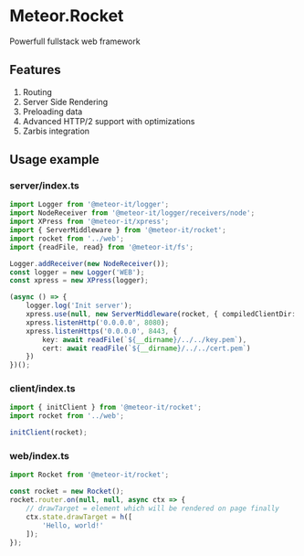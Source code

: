 # Meteor.Rocket
Powerfull fullstack web framework

## Features
1. Routing
2. Server Side Rendering
3. Preloading data
4. Advanced HTTP/2 support with optimizations
5. Zarbis integration

## Usage example
### server/index.ts
```ts
import Logger from '@meteor-it/logger';
import NodeReceiver from '@meteor-it/logger/receivers/node';
import XPress from '@meteor-it/xpress';
import { ServerMiddleware } from '@meteor-it/rocket';
import rocket from '../web';
import {readFile, read} from '@meteor-it/fs';

Logger.addReceiver(new NodeReceiver());
const logger = new Logger('WEB');
const xpress = new XPress(logger);

(async () => {
    logger.log('Init server');
    xpress.use(null, new ServerMiddleware(rocket, { compiledClientDir: `${__dirname}/../client`, compiledServerDir: `${__dirname}` }));
    xpress.listenHttp('0.0.0.0', 8080);
    xpress.listenHttps('0.0.0.0', 8443, {
        key: await readFile(`${__dirname}/../../key.pem`),
        cert: await readFile(`${__dirname}/../../cert.pem`)
    })
})();
```
### client/index.ts
```ts
import { initClient } from '@meteor-it/rocket';
import rocket from '../web';

initClient(rocket);
```
### web/index.ts
```ts
import Rocket from '@meteor-it/rocket';

const rocket = new Rocket();
rocket.router.on(null, null, async ctx => {
    // drawTarget = element which will be rendered on page finally
    ctx.state.drawTarget = h([
        'Hello, world!'
    ]);
});
```

